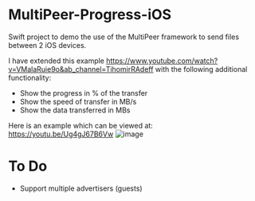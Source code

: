 # MultiPeer-Progress-iOS
Swift project to demo the use of the MultiPeer framework to send files between 2 iOS devices. 

I have extended this example https://www.youtube.com/watch?v=VMalaRuie9o&ab_channel=TihomirRAdeff with the following additional
functionality:
- Show the progress in % of the transfer
- Show the speed of transfer in MB/s
- Show the data transferred in MBs

Here is an example which can be viewed at: https://youtu.be/Ug4gJ67B6Vw
![image](https://user-images.githubusercontent.com/80219691/149268201-d8ca5bb4-a30d-41fd-9bbb-62592f43a360.png)

# To Do
- Support multiple advertisers (guests)
